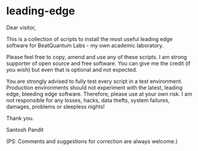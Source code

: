 # leading-edge

Dear visitor,

This is a collection of scripts to install the most useful leading edge software for BeatQuantum Labs - my own academic laboratory. 

Please feel free to copy, amend and use any of these scripts. I am strong supporter of open source and free software. You can give me the credit (if you wish) but even that is optional and not expected.

You are strongly advised to fully test every script in a test environment. Production environments should not experiment with the latest, leading edge, bleeding edge software. Therefore, please use at your own risk. I am not responsible for any losses, hacks, data thefts, system failures, damages, problems or sleepless nights! 

Thank you.

Santosh Pandit

(PS: Comments and suggestions for correction are always welcome.)
